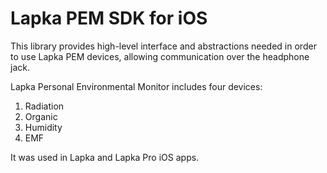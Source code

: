 # Lapka PEM SDK for iOS

This library provides high-level interface and abstractions needed in order to use Lapka PEM devices, allowing communication over the headphone jack.

Lapka Personal Environmental Monitor includes four devices:
1. Radiation
2. Organic
3. Humidity
4. EMF

It was used in Lapka and Lapka Pro iOS apps.
